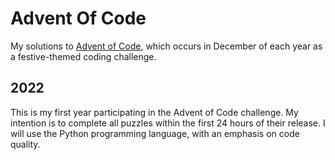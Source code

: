 # Advent Of Code

My solutions to [Advent of Code](https://adventofcode.com/), which occurs in December of each year as a festive-themed coding challenge.

## 2022

This is my first year participating in the Advent of Code challenge.
My intention is to complete all puzzles within the first 24 hours of their release.
I will use the Python programming language, with an emphasis on code quality.
